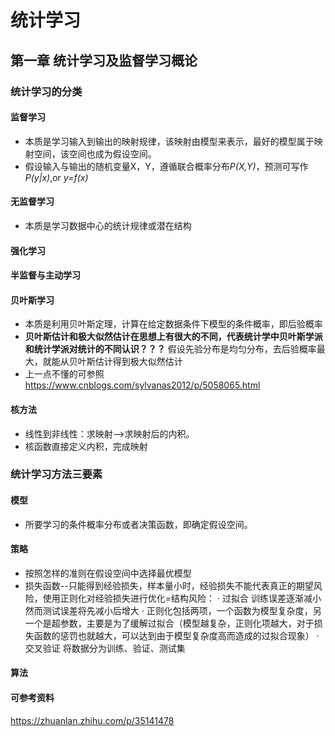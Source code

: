 # 统计学习
## 第一章 统计学习及监督学习概论
### 统计学习的分类
#### 监督学习
- 本质是学习输入到输出的映射规律，该映射由模型来表示，最好的模型属于映射空间，该空间也成为假设空间。
- 假设输入与输出的随机变量X，Y，遵循联合概率分布*P(X,Y)*，预测可写作*P(y|x)*,or *y=f(x)*
#### 无监督学习
- 本质是学习数据中心的统计规律或潜在结构
#### 强化学习
#### 半监督与主动学习

#### 贝叶斯学习
- 本质是利用贝叶斯定理，计算在给定数据条件下模型的条件概率，即后验概率
- **贝叶斯估计和极大似然估计在思想上有很大的不同，代表统计学中贝叶斯学派和统计学派对统计的不同认识？？？** 假设先验分布是均匀分布，去后验概率最大，就能从贝叶斯估计得到极大似然估计
- 上一点不懂的可参照 <https://www.cnblogs.com/sylvanas2012/p/5058065.html>

#### 核方法
- 线性到非线性：求映射-->求映射后的内积。
- 核函数直接定义内积，完成映射

### 统计学习方法三要素
#### 模型
- 所要学习的条件概率分布或者决策函数，即确定假设空间。
#### 策略
- 按照怎样的准则在假设空间中选择最优模型
- 损失函数--只能得到经验损失，样本量小时，经验损失不能代表真正的期望风险，使用正则化对经验损失进行优化=结构风险：
    · 过拟合 训练误差逐渐减小然而测试误差将先减小后增大
    · 正则化包括两项，一个函数为模型复杂度，另一个是超参数，主要是为了缓解过拟合（模型越复杂，正则化项越大，对于损失函数的惩罚也就越大，可以达到由于模型复杂度高而造成的过拟合现象）
    · 交叉验证 将数据分为训练、验证、测试集
#### 算法

#### 可参考资料
<https://zhuanlan.zhihu.com/p/35141478>



